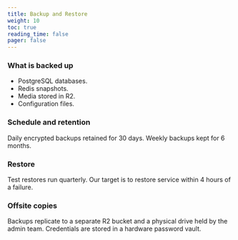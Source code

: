 ```yaml
---
title: Backup and Restore
weight: 10
toc: true
reading_time: false
pager: false
---
```


### What is backed up

- PostgreSQL databases.
- Redis snapshots.
- Media stored in R2.
- Configuration files.

### Schedule and retention

Daily encrypted backups retained for 30 days. Weekly backups kept for 6 months.

### Restore

Test restores run quarterly. Our target is to restore service within 4 hours of a failure.

### Offsite copies

Backups replicate to a separate R2 bucket and a physical drive held by the admin team. Credentials are stored in a hardware password vault.

